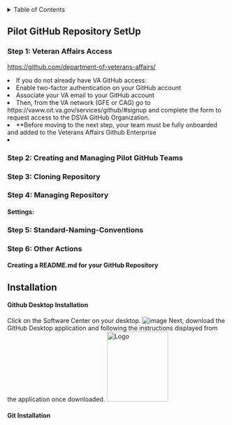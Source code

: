 <!-- TABLE OF CONTENTS -->
<details>
  <summary>Table of Contents</summary>
  <ol>
    <li>
      <a href="#Pilot-GitHub-Repository-Setup">Pilot-GitHub-Repository-Setup</a>
      <ul><li>
       <a href="#Step-1:-Cloning Repositories">Cloning Repositories</a>
       <li>
        <a href="#Step-2:-Creating-and-Managing-Pilot-GitHub-Teams">Creating and Managing Pilot GitHub Teams</a>
        <li>
        <a href="#Step-3:-Cloning-Repository">Cloning Repository</a>
         <li>
         <a href="#Step-4:-Managing-Repository">Managing Repository</a>
          <li>
        <a href="#Step-5:-Standard-Naming-Conventions">Naming Conventions</a>
        <li>
        <a href="#Step-6:-Other-Actions">Other Actions</a>
        <ol>
          </ul></li>
     <a href="#Installation">Installation</a>  
    </ol>
</details> 
        
## Pilot GitHub Repository SetUp
### Step 1: Veteran Affairs Access
https://github.com/department-of-veterans-affairs/
<li>If you do not already have VA GitHub access: <li>
Enable two-factor authentication on your GitHub account<li>
Associate your VA email to your GitHub account <li>
Then, from the VA network (GFE or CAG) go to https://vaww.oit.va.gov/services/github/#signup and complete the form to request access to the DSVA GitHub Organization. <li>
**Before moving to the next step, your team must be fully onboarded and added to the Veterans Affairs Github Enterprise<li>

### Step 2: Creating and Managing Pilot GitHub Teams
### Step 3: Cloning Repository
### Step 4: Managing Repository
#### Settings:
### Step 5: Standard-Naming-Conventions
### Step 6: Other Actions
#### Creating a README.md for your GitHub Repository
####

## Installation
#### Github Desktop Installation
Click on the Software Center on your desktop.
![image](https://user-images.githubusercontent.com/105750400/182799638-8b986305-3726-499f-92df-ae319d04c2c6.png)
Next, download the GitHub Desktop application and following the instructions displayed from the application once downloaded.
<img src="https://user-images.githubusercontent.com/105750400/182800055-dccd42af-a1ba-4c8b-9aa1-f3fde39f74e5.png" alt="Logo" width="140" height="160">
 

#### Git Installation

